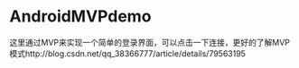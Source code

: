 # AndroidMVPdemo
这里通过MVP来实现一个简单的登录界面，可以点击一下连接，更好的了解MVP模式http://blog.csdn.net/qq_38366777/article/details/79563195
